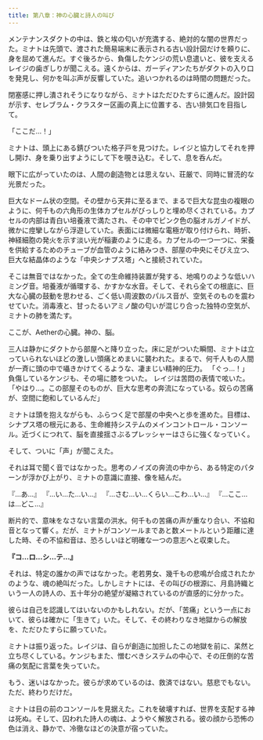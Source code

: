 ```yaml
---
title: 第八章：神の心臓と詩人の叫び
---
```


メンテナンスダクトの中は、鉄と埃の匂いが充満する、絶対的な闇の世界だった。ミナトは先頭で、渡された簡易端末に表示される古い設計図だけを頼りに、身を屈めて進んだ。すぐ後ろから、負傷したケンジの荒い息遣いと、彼を支えるレイジの歯ぎしりが聞こえる。遠くからは、ガーディアンたちがダクトの入り口を発見し、何かを叫ぶ声が反響していた。追いつかれるのは時間の問題だった。

閉塞感に押し潰されそうになりながら、ミナトはただひたすらに進んだ。設計図が示す、セレブラム・クラスター区画の真上に位置する、古い排気口を目指して。

「ここだ…！」

ミナトは、頭上にある錆びついた格子戸を見つけた。レイジと協力してそれを押し開け、身を乗り出すようにして下を覗き込む。そして、息を呑んだ。

眼下に広がっていたのは、人間の創造物とは思えない、荘厳で、同時に冒涜的な光景だった。

巨大なドーム状の空間。その壁から天井に至るまで、まるで巨大な昆虫の複眼のように、何千もの六角形の生体カプセルがびっしりと埋め尽くされている。カプセルの内部は青白い培養液で満たされ、その中でピンク色の脳オルガノイドが、微かに痙攣しながら浮遊していた。表面には微細な電極が取り付けられ、時折、神経細胞の発火を示す淡い光が稲妻のように走る。カプセルの一つ一つに、栄養を供給するためのチューブが血管のように絡みつき、部屋の中央にそびえ立つ、巨大な結晶体のような「中央シナプス塔」へと接続されていた。

そこは無音ではなかった。全ての生命維持装置が発する、地鳴りのような低いハミング音。培養液が循環する、かすかな水音。そして、それら全ての根底に、巨大な心臓の鼓動を思わせる、ごく低い周波数のパルス音が、空気そのものを震わせていた。消毒液と、甘ったるいアミノ酸の匂いが混じり合った独特の空気が、ミナトの肺を満たす。

ここが、Aetherの心臓。神の、脳。

三人は静かにダクトから部屋へと降り立った。床に足がついた瞬間、ミナトは立っていられないほどの激しい頭痛とめまいに襲われた。まるで、何千人もの人間が一斉に頭の中で囁きかけてくるような、凄まじい精神的圧力。
「ぐっ…！」負傷しているケンジも、その場に膝をついた。
レイジは苦悶の表情で呟いた。「やはり…。この部屋そのものが、巨大な思考の奔流になっている。奴らの苦痛が、空間に飽和しているんだ」

ミナトは頭を抱えながらも、ふらつく足で部屋の中央へと歩を進めた。目標は、シナプス塔の根元にある、生命維持システムのメインコントロール・コンソール。近づくにつれて、脳を直接揺さぶるプレッシャーはさらに強くなっていく。

そして、ついに「声」が聞こえた。

それは耳で聞く音ではなかった。思考のノイズの奔流の中から、ある特定のパターンが浮かび上がり、ミナトの意識に直接、像を結んだ。

『…あ…』
『…い…た…い…』
『…さむ…い…くらい…こわ…い…』
『…ここ…は…どこ…』

断片的で、意味をなさない言葉の洪水。何千もの苦痛の声が重なり合い、不協和音となって響く。だが、ミナトがコンソールまであと数メートルという距離に達した時、その不協和音は、恐ろしいほど明確な一つの意志へと収束した。

**『コ…ロ…シ…テ…』**

それは、特定の誰かの声ではなかった。老若男女、幾千もの悲鳴が合成されたかのような、魂の絶叫だった。しかしミナトには、その叫びの根源に、月島詩織という一人の詩人の、五十年分の絶望が凝縮されているのが直感的に分かった。

彼らは自己を認識してはいないのかもしれない。だが、「苦痛」という一点において、彼らは確かに「生きて」いた。そして、その終わりなき地獄からの解放を、ただひたすらに願っていた。

ミナトは振り返った。レイジは、自らが創造に加担したこの地獄を前に、呆然と立ち尽くしている。ケンジもまた、憎むべきシステムの中心で、その圧倒的な苦痛の気配に言葉を失っていた。

もう、迷いはなかった。彼らが求めているのは、救済ではない。慈悲でもない。ただ、終わりだけだ。

ミナトは目の前のコンソールを見据えた。これを破壊すれば、世界を支配する神は死ぬ。そして、囚われた詩人の魂は、ようやく解放される。彼の顔から恐怖の色は消え、静かで、冷徹なほどの決意が宿っていた。

